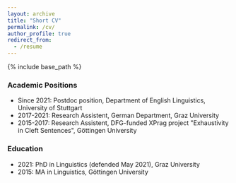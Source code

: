 ```yaml
---
layout: archive
title: "Short CV"
permalink: /cv/
author_profile: true
redirect_from:
  - /resume
---
```


{% include base_path %}

### Academic Positions

* Since 2021: Postdoc position, Department of English Linguistics, University of Stuttgart
* 2017-2021: Research Assistent, German Department, Graz University
* 2015-2017: Research Assistent, DFG-funded XPrag project "Exhaustivity in Cleft Sentences", Göttingen University

### Education
* 2021: PhD in Linguistics (defended May 2021), Graz University
* 2015: MA in Linguistics, Göttingen University

